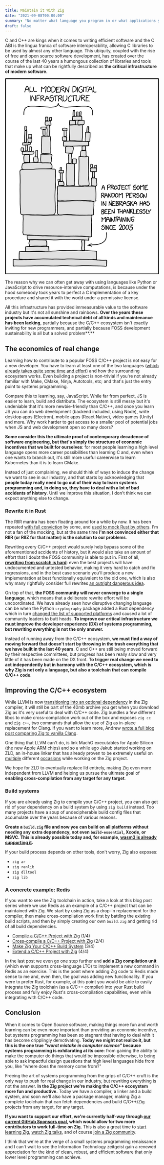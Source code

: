 ```yaml
---
title: Maintain it With Zig
date: "2021-09-08T00:00:00"
summary: "No matter what language you program in or what applications you use: everything you do with a computer today is powered at some level by a piece of C/C++ code." 
draft: false
---
```


C and C++ are kings when it comes to writing efficient software and the C ABI is the lingua franca of software interoperability, allowing C libraries to be used by almost any other language. This ubiquity, coupled with the rise of free and open source software development, has created over the course of the last 40 years a humongous collection of libraries and tools that make up what can be rightfully described as **the critical infrastructure of modern software**.

![XKCD Dependency](dependency.png "You can bet that's a C/C++ project. From xkcd.")

The reason why we can often get away with using languages like Python or JavaScript to drive resource-intensive computations, is because under the hood somebody took years to perfect a C implementation of a key procedure and shared it with the world under a permissive license.

All this infrastructure has provided immeasurable value to the software industry but it's not all sunshine and rainbows. **Over the years these projects have accumulated technical debt of all kinds and maintenance has been lacking**, partially because the C/C++ ecosystem isn't exactly inviting for new programmers, and partially because FOSS development sustainability is all but a solved problem**.**


## The economics of real change

Learning how to contribute to a popular FOSS C/C++ project is not easy for a new developer. You have to learn at least one of the two languages ([which already takes quite some time and effort](https://dustri.org/b/my-favourite-c-footgun.html)) and how the surrounding ecosystem works. Even building a project is non-trivial if you're not already familiar with Make, CMake, Ninja, Autotools, etc; and that's just the entry point to systems programming.

Compare this to learning, say, JavaScript. While far from perfect, JS is easier to learn, build and distribute. The ecosystem is still messy but it's undeniable that it's more newbie-friendly than C/C++, and once you learn JS you can do web development (backend included, using Node), write desktop apps (Electron), mobile apps (React Native), video games (Unity) and more. Why work harder to get access to a smaller pool of potential jobs when JS and web development open so many doors?

**Some consider this the ultimate proof of contemporary decadence of software engineering, but that's simply the structure of economic incentives that we built for ourselves**: for most people learning a high level language opens more career possibilities than learning C and, even when one wants to branch out, it's still more useful careerwise to learn Kubernetes than it is to learn CMake. 

Instead of just complaining, we should think of ways to induce the change we want to see in our industry, and that starts by acknowledging that **people today really need to go out of their way to learn systems programming and, in doing so, they have to deal with a lot of bad accidents of history**. Until we improve this situation, I don't think we can expect anything else to change.


### Rewrite it in Rust

The RIIR mantra has been floating around for a while by now. It has been repeated [with full conviction](https://robert.ocallahan.org/2016/02/rewrite-everything-in-rust.html) by some, and [used to mock Rust by others](https://youtu.be/X7ny7Qrsbd8?t=5391). I'm not a fan of the mocking, but at the same time **I'm not convinced either that RIIR (or RIIZ for that matter) is the solution to our problems**.

Rewriting every C/C++ project would surely help bypass some of the aforementioned accidents of history, but it would also take an amount of effort that I doubt the FOSS community is able to put in. First of all, **[rewriting from scratch is hard](https://www.sqlite.org/whyc.html#why_isn_t_sqlite_coded_in_a_safe_language_)**: even the best projects will have undocumented and untested behavior, making it very hard to catch and fix regressions, and in the best case scenario you'll produce a new implementation at best functionally equivalent to the old one, which is also why many rightfully consider full rewrites [an outright dangerous idea](https://www.joelonsoftware.com/2000/04/06/things-you-should-never-do-part-i/).

On top of that, **the FOSS community will never converge to a single language**, which means that a deliberate rewrite effort will be uncoordinated. We have already seen how disruptive changing language can be when the Python `cryptography` package added a Rust dependency which in turn [changed the list of supported platforms](https://github.com/pyca/cryptography/issues/5771) and caused a lot of community leaders to butt heads. **To improve our critical infrastructure we must improve the developer experience (DX) of systems programming, but rewriting everything is not the only answer.** 

Instead of running away from the C/C++ ecosystem, **we must find a way of moving forward that doesn't start by throwing in the trash everything that we have built in the last 40 years**. C and C++ are still being moved forward by their respective committees, but progress has been really slow and very little of it has been made on the DX front. **To trigger real change we need to act independently but in harmony with the C/C++ ecosystem, which is why Zig is not only a language, but also a toolchain that can compile C/C++ code**.


## Improving the C/C++ ecosystem

While LLVM is now [transitioning into an optional dependency](https://kristoff.it/blog/zig-new-relationship-llvm/) in the Zig compiler, it will still be part of the 40mb archive you get when you download Zig as it's very useful to deal with C/C++ code. Zig bundles a few different libcs to make cross-compilation work out of the box and exposes `zig cc` and `zig c++`, two commands that allow the use of Zig as in-place replacement for Clang. If you want to learn more, Andrew [wrote a full blog post comparing Zig to vanilla Clang](https://andrewkelley.me/post/zig-cc-powerful-drop-in-replacement-gcc-clang.html).

One thing that LLVM can't do, is link MachO executables for Apple Silicon (the new Apple ARM chips) and so a while ago Jakub started working on ZLD, an in-house linker that has already proven to be extremely useful on [multiple](https://dev.to/kristoff/zig-makes-go-cross-compilation-just-work-29ho) different [occasions](https://actually.fyi/posts/zig-makes-rust-cross-compilation-just-work/) while working on the Zig project.

We hope for ZLD to eventually replace lld entirely, making Zig even more independent from LLVM and helping us pursue the ultimate goal of **enabling cross-compilation from any target for any target**.


### Build systems

If you are already using Zig to compile your C/C++ project, you can also get rid of your dependency on a build system by using `zig build` instead. Too many projects have a soup of undecipherable build config files that accumulate over the years because of various reasons. 

**Create a `build.zig` file and now you can build on all platforms without needing any extra dependency, not even `build-essential`, Xcode, or MSVC. This is already possible today and, for example, [wasm3 is already supporting it](https://github.com/wasm3/wasm3).**

If your build process depends on other tools, don't worry, Zig also exposes:



* `zig ar`
* `zig ranlib`
* `zig dlltool`
* `zig lib`


### A concrete example: Redis

If you want to see the Zig toolchain in action, take a look at this blog post series where we use Redis as an example of a C/C++ project that can be maintained with Zig. We start by using Zig as a drop-in replacement for the compiler, then make cross-compilation work first by battling the existing build scripts, and then by simply creating our own `build.zig` and getting rid of all build dependencies. 



* [Compile a C/C++ Project with Zig](https://zig.news/kristoff/compile-a-c-c-project-with-zig-368j) (1/4)
* [Cross-compile a C/C++ Project with Zig](https://zig.news/kristoff/cross-compile-a-c-c-project-with-zig-3599) (2/4)
* [Make Zig Your C/C++ Build System](https://zig.news/kristoff/make-zig-your-c-c-build-system-28g5) (3/4)
* [Extend a C/C++ Project with Zig](https://zig.news/kristoff/extend-a-c-c-project-with-zig-55di) (4/4)

In the last post we even go one step further and **add a Zig compilation unit** (which even supports cross-language LTO) to implement a new command in Redis as an exercise. This is the point where adding Zig code to Redis made sense to me and, even then, the goal was adding new functionality. If you were to prefer Rust, for example, at this point you would be able to easily integrate the Zig toolchain (as a C/C++ compiler) into your Rust build process and fully enjoy Rust's cross-compilation capabilities, even while integrating with C/C++ code.


## Conclusion

When it comes to Open Source software, making things more fun and worth learning can be even more important than providing an economic incentive, but systems programming has been so stagnant that having to deal with it has become cripplingly demotivating. **Today we might not realize it, but this is the one true _"worst mistake in computer science"_ because systems programming is exhilarating at its core**: from gaining the ability to make the computer do things that would be impossible otherwise, to being able to ask impactful design questions that high level languages hide from you, like "where does the memory come from?" 

Freeing the art of systems programming from the grips of C/C++ cruft is the only way to push for real change in our industry, but rewriting everything is not the answer. **In the Zig project we're making the C/C++ ecosystem more fun and productive.** Today we have a compiler, a linker and a build system, and soon we'll also have a package manager, making Zig a complete toolchain that can fetch dependencies and build C/C++/Zig projects from any target, for any target.

**If you want to support our effort, we're currently half-way through [our current GitHub Sponsors goal](https://github.com/ziglang), which would allow for two more contributors to work full-time on Zig.** This is also a great time to [start learning Zig](https://ziglearn.org/), [watch Zig talks](https://zig.show/), and of course [join a Zig community](https://github.com/ziglang/zig/wiki/Community).

I think that we're at the verge of a small systems programming renaissance and I can't wait to see the Information Technology zeitgeist gain a renewed appreciation for the kind of clean, robust, and efficient software that only lower level programming can achieve.






